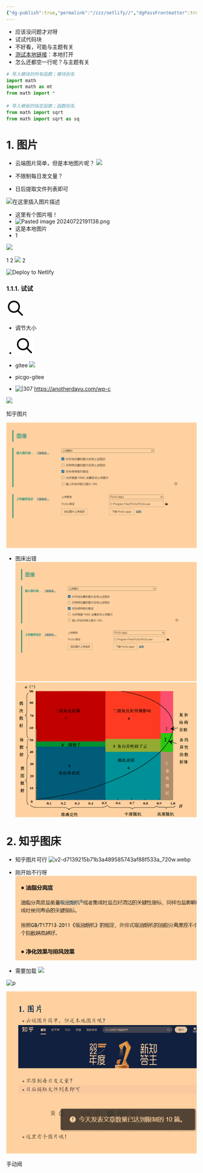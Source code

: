 ```yaml
---
{"dg-publish":true,"permalink":"/zzz/netlify//","dgPassFrontmatter":true,"noteIcon":""}
---
```


- 应该没问题才对呀
- 试试代码块
- 不好看，可能与主题有关
- [测试本地链接](obsidian://advanced-uri?vault=NOB&uid=9e082d1b-c866-4e3a-ab8b-853f049d0af8)：本地打开
- 怎么还都空一行呢？与主题有关

```python
# 导入模块的所有函数；模块别名
import math
import math as mt
from math import *

# 导入模板的指定函数；函数别名
from math import sqrt
from math import sqrt as sq
```


# 1. 图片
- 云端图片简单，但是本地图片呢？
![](https://cdn.nlark.com/yuque/0/2023/png/12940908/1679301279765-70d60188-5429-43ba-9a9a-779d597e96d9.png)

- 不限制每日发文量？
- 日后提取文件列表即可

![在这里插入图片描述](https://img-blog.csdnimg.cn/27fd4cce3cbc468e8832c60bdb055dfa.png)
- 这里有个图片哦！
- ![Pasted image 20240722191138.png](/img/user/zzz/Netlify/%E9%99%84%E5%BD%95/%E9%99%84%E5%BD%95-attachments/Pasted%20image%2020240722191138.png)
- 这是本地图片
- 1

![](https://gitee.com/reflector-li/picture-base/raw/master/img/202201161727055.png)


1
2
![](..\..\img\tree-1.svg)
2

![Deploy to Netlify](https://www.netlify.com/img/deploy/button.svg)

### 1.1.1. 试试
![HTMLS/assets/img/svg/find.svg at master · NYH951117/HTMLS · GitHub|239](https://github.com/NYH951117/HTMLS/raw/master/assets/img/svg/find.svg)

- 调节大小
- ![raw.githubusercontent.com/NYH951117/HTMLS/master/assets/img/svg/find.svg|100](https://github.com/NYH951117/HTMLS/raw/master/assets/img/svg/find.svg)
- gitee
![](https://gitee.com/reflector-li/picture-base/raw/master/img/202201161727055.png)

- picgo-gitee
- ![|307](https://gitee.com/nyh412/pic/raw/master/pic2023/20240722195633.png)
https://anotherdayu.com/wp-c

![](https://anotherdayu.com/wp-content/uploads/2022/12/Pasted-image-20221212100343-1536x472.png)

知乎图片


![](https://raw.githubusercontent.com/nyh2616/pic/main/img/20240722210156.png)
- 图床出错
![](https://github.com/nyh2616/pic/raw/main/img/20240722210156.png)
![](https://raw.githubusercontent.com/nyh2616/pic/main/img/20240722210533.png)

# 2. 知乎图床
- 知乎图片可行
![v2-d7139215b71b3a489585743af88f533a\_720w.webp](https://pic1.zhimg.com/80/v2-d7139215b71b3a489585743af88f533a_720w.webp?source=2c26e567)

- 刚开始不行呀
![](https://raw.githubusercontent.com/nyh2616/pic/main/img/20240722212247.png)
- 需要加载
![](https://gitee.com/nyh412/pic/raw/master/pic2023/20230303174158.png)

![p](https://upload-images.jianshu.io/upload_images/24598610-6043136f4c1b92c4.jpg)


![入](https://github.com/NYH951117/netlify-digital-garden/blob/main/src/site/img/user/img/user/n1/%E9%99%84%E5%BD%95/%E9%99%84%E5%BD%95-attachments/Pasted%20image%2020240722191138.png)

手动阀